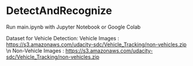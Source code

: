 # DetectAndRecognize
Run main.ipynb with Jupyter Notebook or Google Colab

Dataset for Vehicle Detection: 
Vehicle Images : https://s3.amazonaws.com/udacity-sdc/Vehicle_Tracking/non-vehicles.zip \n
Non-Vehicle Images : https://s3.amazonaws.com/udacity-sdc/Vehicle_Tracking/non-vehicles.zip
